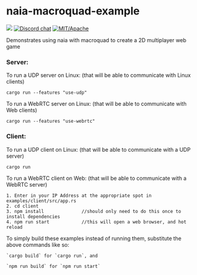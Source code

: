 # naia-macroquad-example
![](https://tokei.rs/b1/github/naia-rs/naia-macroquad-example)
[![Discord chat](https://img.shields.io/discord/764975354913619988.svg?label=discord%20chat)](https://discord.gg/fD6QCtX)
[![MIT/Apache][s3]][l3]

[s3]: https://img.shields.io/badge/license-MIT%2FApache-blue.svg
[l3]: docs/LICENSE-MIT

Demonstrates using naia with macroquad to create a 2D multiplayer web game

### Server:

To run a UDP server on Linux: (that will be able to communicate with Linux clients)

    cargo run --features "use-udp"

To run a WebRTC server on Linux: (that will be able to communicate with Web clients)

    cargo run --features "use-webrtc"

### Client:

To run a UDP client on Linux: (that will be able to communicate with a UDP server)

    cargo run

To run a WebRTC client on Web: (that will be able to communicate with a WebRTC server)

    1. Enter in your IP Address at the appropriate spot in examples/client/src/app.rs
    2. cd client
    3. npm install              //should only need to do this once to install dependencies
    4. npm run start            //this will open a web browser, and hot reload


To simply build these examples instead of running them, substitute the above commands like so:

    `cargo build` for `cargo run`, and

    `npm run build` for `npm run start`
